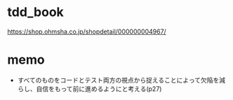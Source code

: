 # tdd_book
https://shop.ohmsha.co.jp/shopdetail/000000004967/

# memo
- すべてのものをコードとテスト両方の視点から捉えることによって欠陥を減らし、自信をもって前に進めるようにと考える(p27)